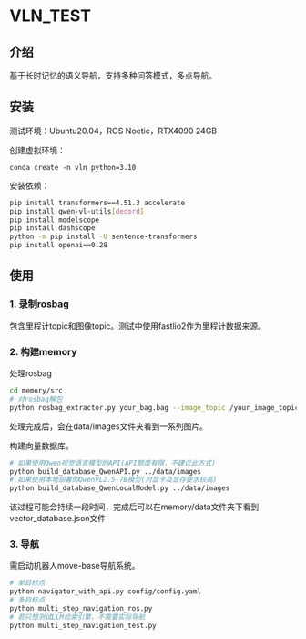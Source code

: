 # VLN_TEST
## 介绍
基于长时记忆的语义导航，支持多种问答模式，多点导航。
## 安装
测试环境：Ubuntu20.04，ROS Noetic，RTX4090 24GB

创建虚拟环境：

`conda create -n vln python=3.10`

安装依赖：
```bash
pip install transformers==4.51.3 accelerate
pip install qwen-vl-utils[decord]
pip install modelscope
pip install dashscope
python -m pip install -U sentence-transformers
pip install openai==0.28
```

## 使用
### 1. 录制rosbag
包含里程计topic和图像topic。测试中使用fastlio2作为里程计数据来源。
### 2. 构建memory
处理rosbag
```bash
cd memory/src
# 对rosbag解包
python rosbag_extractor.py your_bag.bag --image_topic /your_image_topic --odom_topic /your_odom_topic
```
处理完成后，会在data/images文件夹看到一系列图片。

构建向量数据库。
```bash
# 如果使用Qwen视觉语言模型的API(API额度有限，不建议此方式)
python build_database_QwenAPI.py ../data/images
# 如果使用本地部署的QwenVL2.5-7B模型(对显卡及显存要求较高)
python build_database_QwenLocalModel.py ../data/images
```
该过程可能会持续一段时间，完成后可以在memory/data文件夹下看到vector_database.json文件
### 3. 导航
需启动机器人move-base导航系统。
```bash
# 单目标点
python navigator_with_api.py config/config.yaml
# 多目标点
python multi_step_navigation_ros.py
# 若只想测试LLM检索引擎，不需要实际导航
python multi_step_navigation_test.py 
```

